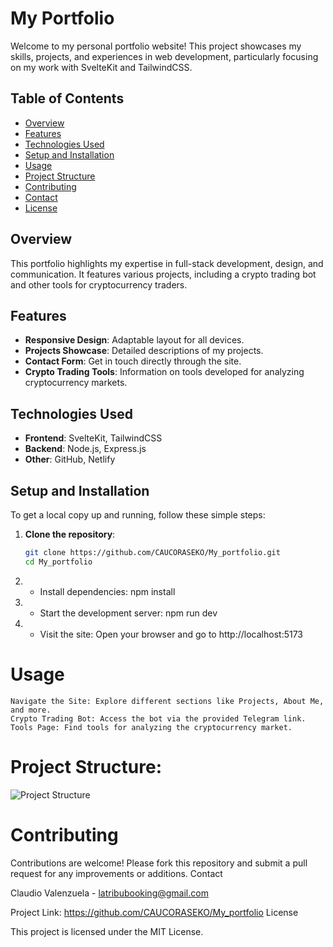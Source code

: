 # My Portfolio

Welcome to my personal portfolio website! This project showcases my skills, projects, and experiences in web development, particularly focusing on my work with SvelteKit and TailwindCSS.

## Table of Contents

- [Overview](#overview)
- [Features](#features)
- [Technologies Used](#technologies-used)
- [Setup and Installation](#setup-and-installation)
- [Usage](#usage)
- [Project Structure](#project-structure)
- [Contributing](#contributing)
- [Contact](#contact)
- [License](#license)

## Overview

This portfolio highlights my expertise in full-stack development, design, and communication. It features various projects, including a crypto trading bot and other tools for cryptocurrency traders.

## Features

- **Responsive Design**: Adaptable layout for all devices.
- **Projects Showcase**: Detailed descriptions of my projects.
- **Contact Form**: Get in touch directly through the site.
- **Crypto Trading Tools**: Information on tools developed for analyzing cryptocurrency markets.

## Technologies Used

- **Frontend**: SvelteKit, TailwindCSS
- **Backend**: Node.js, Express.js
- **Other**: GitHub, Netlify

## Setup and Installation

To get a local copy up and running, follow these simple steps:

1. **Clone the repository**:
   ```bash
   git clone https://github.com/CAUCORASEKO/My_portfolio.git
   cd My_portfolio

2. * Install dependencies:
     npm install

3. * Start the development server:
     npm run dev

4. * Visit the site:
     Open your browser and go to http://localhost:5173


 # Usage

    Navigate the Site: Explore different sections like Projects, About Me, and more.
    Crypto Trading Bot: Access the bot via the provided Telegram link.
    Tools Page: Find tools for analyzing the cryptocurrency market.

# Project Structure: 

![Project Structure](static/images/Project%20Structure.png)


# Contributing

Contributions are welcome! Please fork this repository and submit a pull request for any improvements or additions.
Contact

Claudio Valenzuela - latribubooking@gmail.com

Project Link: https://github.com/CAUCORASEKO/My_portfolio
License

This project is licensed under the MIT License.






     
